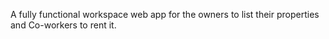 A fully functional workspace web app for the owners to list their properties and Co-workers to rent it. 

